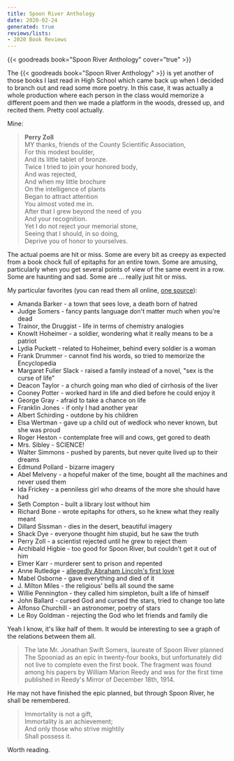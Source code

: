 ```yaml
---
title: Spoon River Anthology
date: 2020-02-24
generated: true
reviews/lists:
- 2020 Book Reviews
---
```

{{< goodreads book="Spoon River Anthology" cover="true" >}}

The {{< goodreads book="Spoon River Anthology" >}} is yet another of those books I last read in High School which came back up when I decided to branch out and read some more poetry. In this case, it was actually a whole production where each person in the class would memorize a different poem and then we made a platform in the woods, dressed up, and recited them. Pretty cool actually.  

Mine:  

<!--more-->

>  **Perry Zoll**   
>  MY thanks, friends of the County Scientific Association,   
> For this modest boulder,   
> And its little tablet of bronze.   
> Twice I tried to join your honored body,   
> And was rejected,   
> And when my little brochure   
> On the intelligence of plants   
> Began to attract attention   
> You almost voted me in.   
> After that I grew beyond the need of you   
> And your recognition.   
> Yet I do not reject your memorial stone,   
> Seeing that I should, in so doing,   
> Deprive you of honor to yourselves.  

The actual poems are hit or miss. Some are every bit as creepy as expected from a book chock full of epitaphs for an entire town. Some are amusing, particularly when you get several points of view of the same event in a row. Some are haunting and sad. Some are ... really just hit or miss.  

My particular favorites (you can read them all online, [one source](https://www.bartleby.com/84/index1.html)):  

* Amanda Barker - a town that sees love, a death born of hatred   
* Judge Somers - fancy pants language don't matter much when you're dead   
* Trainor, the Druggist - life in terms of chemistry analogies   
* Knowlt Hoheimer - a soldier, wondering what it really means to be a patriot   
* Lydia Puckett - related to Hoheimer, behind every soldier is a woman   
* Frank Drummer - cannot find his words, so tried to memorize the Encyclopedia   
* Margaret Fuller Slack - raised a family instead of a novel, "sex is the curse of life"   
* Deacon Taylor - a church going man who died of cirrhosis of the liver   
* Cooney Potter - worked hard in life and died before he could enjoy it   
* George Gray - afraid to take a chance on life   
* Franklin Jones - if only I had another year   
* Albert Schirding - outdone by his children    
* Elsa Wertman - gave up a child out of wedlock who never known, but she was proud   
* Roger Heston - contemplate free will and cows, get gored to death   
* Mrs. Sibley - SCIENCE!   
* Walter Simmons - pushed by parents, but never quite lived up to their dreams   
* Edmund Pollard - bizarre imagery   
* Abel Melveny - a hopeful maker of the time, bought all the machines and never used them   
* Ida Frickey - a penniless girl who dreams of the more she should have had   
* Seth Compton - built a library lost without him   
* Richard Bone - wrote epitaphs for others, so he knew what they really meant   
* Dillard Sissman - dies in the desert, beautiful imagery   
* Shack Dye - everyone thought him stupid, but he saw the truth   
* Perry Zoll - a scientist rejected until he grew to reject them   
* Archibald Higbie - too good for Spoon River, but couldn't get it out of him   
* Elmer Karr - murderer sent to prison and repented   
* Anne Rutledge - [allegedly Abraham Lincoln's first love](https://en.wikipedia.org/wiki/Ann_Rutledge)   
* Mabel Osborne - gave everything and died of it   
* J. Milton Miles - the religious' bells all sound the same   
* Willie Pennington - they called him simpleton, built a life of himself   
* John Ballard - cursed God and cursed the stars, tried to change too late   
* Alfonso Churchill - an astronomer, poetry of stars   
* Le Roy Goldman - rejecting the God who let friends and family die  

Yeah I know, it's like half of them. It would be interesting to see a graph of the relations between them all.  

> The late Mr. Jonathan Swift Somers, laureate of Spoon River planned The Spooniad as an epic in twenty-four books, but unfortunately did not live to complete even the first book. The fragment was found among his papers by William Marion Reedy and was for the first time published in Reedy's Mirror of December 18th, 1914.

He may not have finished the epic planned, but through Spoon River, he shall be remembered.  

> Immortality is not a gift,   
> Immortality is an achievement;   
> And only those who strive mightily   
> Shall possess it.  

Worth reading.


